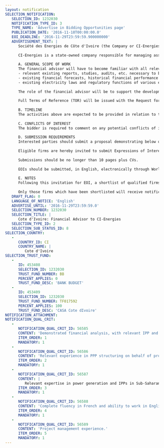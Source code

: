 ```yaml
---
layout: notification
SELECTION_NOTIFICATION: 
   SELECTION_ID: 1232030
   NOTIFICATION_TYPE_ID: 3
   TYPE_NAME: 'Advertise in Bidding Opportunities page'
   PUBLICATION_DATE: '2016-11-18T00:00:00.0'
   EOI_DEADLINE: '2016-11-29T23:59:59.900000000'
   ADVERTISEMENT_TEXT: |
      Société des Energies de Côte d'Ivoire (the Company or CI-Energies) is currently seeking support to advise it on the financial and economic analysis of two transactions involving two existing independent power producers (IPPs) in Côte d'Ivoire, both of which are looking to expand their total capacity.
      
      CI-Energies is a state-owned company responsible for managing assets in the electricity sector and planning and contracting major investments in Côte d'Ivoire. More information can be found at: http://www.cinergies.ci
      
      A. GENERAL SCOPE OF WORK
      The financial advisor will have to become familiar with all relevant background documentation and shall be responsible for carrying out initial financial framework reviews: 
      - relevant existing reports, studies, audits, etc. necessary to become familiar with the electricity sector in Côte d'Ivoire (particularly in terms of sector revenues, costs and tariff analysis);  
      - existing financial forecasts, historical financial performance and technical operating history for the national utility and existing power generation arrangements in Côte d'Ivoire; and
      - existing electricity laws and regulatory functions of various entities involved in the power sector.
      
      The role of the financial advisor will be to support the development of all financial aspects of the expansion projects (financial projections, financial feasibility and competitiveness of the projects, drafting, negotiation and implementation of financing arrangements, financial item raised by the Concession agreement or any other key project or financing document).
      
      Full Terms of Reference (TOR) will be issued with the Request for Proposals (RFP) package, and will contain a more detailed description of the scope of work to be provided.
      
      B. TIMELINE
      The activities above are expected to be provided in relation to two transactions over a period of 6 months from the date of engagement. 
      
      C. CONFLICTS OF INTEREST
      The bidder is required to comment on any potential conflicts of interest arising out of other assignments or a conflicting involvement in other assignments.
      
      D. SUBMISSION REQUIREMENTS
      Interested parties should submit a proposal demonstrating below qualification criteria and experience in the project team.
      
      Eligible firms are hereby invited to submit Expressions of Interest (EOI) in providing the services. Interested firms must provide information indicating that they are qualified to perform the services (brochures, description of similar assignments, experience in similar conditions, availability of appropriate skills among staff, etc. for firms). Please note that the total size of all attachments should be less than 5MB. Consultants may associate to enhance their qualifications.
      
      Submissions should be no longer than 10 pages plus CVs.
      
      EOIs should be submitted, in English, electronically through World Bank Group eConsultant2 (https://wbgeconsult2.worldbank.org/wbgec/index.html)
      
      E. NOTES
      Following this invitation for EOI, a shortlist of qualified firms will be formally invited to submit proposals.
      
      Only those firms which have been shortlisted will receive notification. No debrief will be provided to firms which have not been shortlisted.
   DRAFT_FLAG: 0
   LANGUAGE_OF_NOTICE: 'English'
   ADVERTISE_UNTIL: '2016-11-29T23:59:59.0'
   SELECTION_NUMBER: 1232030
   SELECTION_TITLE: |
      Cote d'Ivoire: Financial Advisor to CI-Energies
   SELECTION_TYPE_ID: 2
   SELECTION_SUB_STATUS_ID: 8
SELECTION_COUNTRY: 
   - 
      COUNTRY_ID: CI
      COUNTRY_NAME: |
         Cote d'Ivoire
SELECTION_TRUST_FUND: 
   - 
      ID: 453408
      SELECTION_ID: 1232030
      TRUST_FUND_NUMBER: BB
      PERCENT_APPLIES: 0
      TRUST_FUND_DESC: 'BANK BUDGET'
   - 
      ID: 453409
      SELECTION_ID: 1232030
      TRUST_FUND_NUMBER: TF017592
      PERCENT_APPLIES: 100
      TRUST_FUND_DESC: 'CASA Cote dIvoire'
NOTIFICATION_ATTACHMENT: 
NOTIFICATION_QUAL_CRIT: 
   - 
      NOTIFICATION_QUAL_CRIT_ID: 56585
      CONTENT: 'Demonstrated financial analysis, with relevant IPP and project finance experience through to financial close.'
      ITEM_ORDER: 1
      MANDATORY: 1
   - 
      NOTIFICATION_QUAL_CRIT_ID: 56586
      CONTENT: 'Relevant experience in PPP structuring on behalf of procuring authorities.'
      ITEM_ORDER: 2
      MANDATORY: 1
   - 
      NOTIFICATION_QUAL_CRIT_ID: 56587
      CONTENT: |
         Relevant expertise in power generation and IPPs in Sub-Saharan Africa, and preferably in Côte d'Ivoire and/or francophone countries.
      ITEM_ORDER: 3
      MANDATORY: 1
   - 
      NOTIFICATION_QUAL_CRIT_ID: 56588
      CONTENT: 'Complete fluency in French and ability to work in English.'
      ITEM_ORDER: 4
      MANDATORY: 1
   - 
      NOTIFICATION_QUAL_CRIT_ID: 56589
      CONTENT: 'Project management experience.'
      ITEM_ORDER: 5
      MANDATORY: 1
---
```

